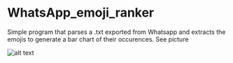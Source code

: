 # WhatsApp_emoji_ranker

Simple program that parses a .txt exported from Whatsapp and extracts the emojis to generate a bar chart of their occurences. See picture

![alt text]()
